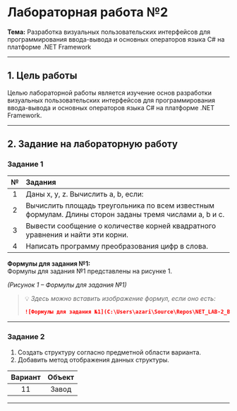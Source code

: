 # Лабораторная работа №2  
**Тема:** Разработка визуальных пользовательских интерфейсов для программирования ввода-вывода и основных операторов языка C# на платформе .NET Framework

---

## 1. Цель работы  

Целью лабораторной работы является изучение основ разработки визуальных пользовательских интерфейсов для программирования ввода-вывода и основных операторов языка C# на платформе .NET Framework.

---

## 2. Задание на лабораторную работу  

### Задание 1

| № | Задания |
|:-:|:--------|
| 1 | Даны x, y, z. Вычислить a, b, если: |
| 2 | Вычислить площадь треугольника по всем известным формулам. Длины сторон заданы тремя числами a, b и c. |
| 3 | Вывести сообщение о количестве корней квадратного уравнения и найти эти корни. |
| 4 | Написать программу преобразования цифр в слова. |

**Формулы для задания №1:**  
Формулы для задания №1 представлены на рисунке 1.  

*(Рисунок 1 – Формулы для задания №1)*

> 💡 *Здесь можно вставить изображение формул, если оно есть:*  
> ```markdown
> ![Формулы для задания №1](C:\Users\azari\Source\Repos\NET_LAB-2_BITS-241_Zaritskaya\Resources\Lab2_net.jpg)
> ```

---

### Задание 2  

1. Создать структуру согласно предметной области варианта.
2. Добавить метод отображения данных структуры.

| Вариант | Объект |
|:--------:|:------:|
| 11 | Завод |

---

